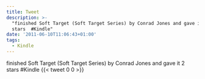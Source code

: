 ```yaml
---
title: Tweet
description: >-
  "finished Soft Target (Soft Target Series) by Conrad Jones and gave it 2
  stars  #Kindle"
date: '2011-06-10T11:06:43+01:00'
tags:
  - Kindle
---
```

finished Soft Target (Soft Target Series) by Conrad Jones and gave it 2 stars  #Kindle
      {{< tweet 0 0 >}}
    
